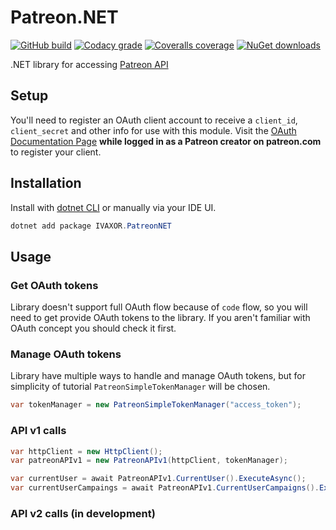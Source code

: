 # Patreon.NET
[![GitHub build](https://img.shields.io/github/actions/workflow/status/ivaxor/Patreon.NET/dotnet.yml)](https://github.com/ivaxor/Patreon.NET)
[![Codacy grade](https://img.shields.io/codacy/grade/6f11ccec0a574668a3eacdfa47b87ea2)](https://app.codacy.com/gh/ivaxor/Patreon.NET/dashboard)
[![Coveralls coverage](https://img.shields.io/coverallsCoverage/github/ivaxor/Patreon.NET)](https://coveralls.io/github/ivaxor/Patreon.NET)
[![NuGet downloads](https://img.shields.io/nuget/dt/IVAXOR.PatreonNET?link=)](https://nuget.org/packages/IVAXOR.PatreonNET)

.NET library for accessing [Patreon API](https://docs.patreon.com)

## Setup
You'll need to register an OAuth client account to receive a `client_id`, `client_secret` and other info for use with this module.
Visit the [OAuth Documentation Page](https://docs.patreon.com/#oauth) **while logged in as a Patreon creator on patreon.com** to register your client.

## Installation
Install with [dotnet CLI]([https://www.npmjs.com](https://learn.microsoft.com/en-us/dotnet/core/tools/)) or manually via your IDE UI.
```powershell
dotnet add package IVAXOR.PatreonNET
```

## Usage
### Get OAuth tokens
Library doesn't support full OAuth flow because of `code` flow, so you will need to get provide OAuth tokens to the library.
If you aren't familiar with OAuth concept you should check it first.

### Manage OAuth tokens
Library have multiple ways to handle and manage OAuth tokens, but for simplicity of tutorial `PatreonSimpleTokenManager` will be chosen.
```csharp
var tokenManager = new PatreonSimpleTokenManager("access_token");
```

### API v1 calls
```csharp
var httpClient = new HttpClient();
var patreonAPIv1 = new PatreonAPIv1(httpClient, tokenManager);

var currentUser = await PatreonAPIv1.CurrentUser().ExecuteAsync();
var currentUserCampaings = await PatreonAPIv1.CurrentUserCampaigns().ExecuteAsync();
```

### API v2 calls (in development)
